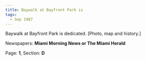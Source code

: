 ```yaml
---  
title: Baywalk at Bayfront Park is  
tags:  
  - Sep 1987  
---  
```

  
Baywalk at Bayfront Park is dedicated. [Photo, map and history.]  
  
Newspapers: **Miami Morning News or The Miami Herald**  
  
Page: **1**, Section: **D** 
